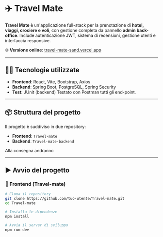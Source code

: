 # ✈️ Travel Mate

**Travel Mate** è un'applicazione full-stack per la prenotazione di **hotel, viaggi, crociere e voli**, con gestione completa da pannello **admin back-office**. Include autenticazione JWT, sistema di recensioni, gestione utenti e interfaccia responsive.

🌐 **Versione online**: [travel-mate-sand.vercel.app](http://travel-mate-sand.vercel.app/)

---

## 🧑‍💻 Tecnologie utilizzate

- **Frontend**: React, Vite, Bootstrap, Axios
- **Backend**: Spring Boot, PostgreSQL, Spring Security
- **Test**: JUnit (backend)
  Testato con Postman tutti gli end-point.

---

## 📦 Struttura del progetto

Il progetto è suddiviso in due repository:

- **Frontend**: `Travel-mate`
- **Backend**: `Travel-mate-backend`

Alla consegna andranno

---

## ▶️ Avvio del progetto

### 📁 Frontend (Travel-mate)

```bash
# Clona il repository
git clone https://github.com/tuo-utente/Travel-mate.git
cd Travel-mate

# Installa le dipendenze
npm install

# Avvia il server di sviluppo
npm run dev
```
